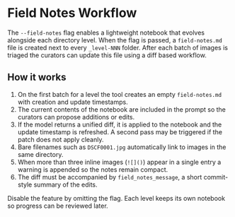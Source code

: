 # Field Notes Workflow

The `--field-notes` flag enables a lightweight notebook that evolves alongside each directory level. When the flag is passed, a `field-notes.md` file is created next to every `_level-NNN` folder. After each batch of images is triaged the curators can update this file using a diff based workflow.

## How it works

1. On the first batch for a level the tool creates an empty `field-notes.md` with creation and update timestamps.
2. The current contents of the notebook are included in the prompt so the curators can propose additions or edits.
3. If the model returns a unified diff, it is applied to the notebook and the update timestamp is refreshed. A second pass may be triggered if the patch does not apply cleanly.
4. Bare filenames such as `DSCF0001.jpg` automatically link to images in the same directory.
5. When more than three inline images (`![]()`) appear in a single entry a warning is appended so the notes remain compact.
6. The diff must be accompanied by `field_notes_message`, a short commit-style summary of the edits.

Disable the feature by omitting the flag. Each level keeps its own notebook so progress can be reviewed later.
